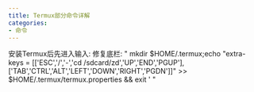 ```yaml
---
title: Termux部分命令详解
categories:
- 命令
---
```


安装Termux后先进入输入:
修复底栏:
"
mkdir $HOME/.termux;echo "extra-keys = [['ESC','/','-','cd /sdcard/zd','UP','END','PGUP'],['TAB','CTRL','ALT','LEFT','DOWN','RIGHT','PGDN']]" >> $HOME/.termux/termux.properties && exit '
"
